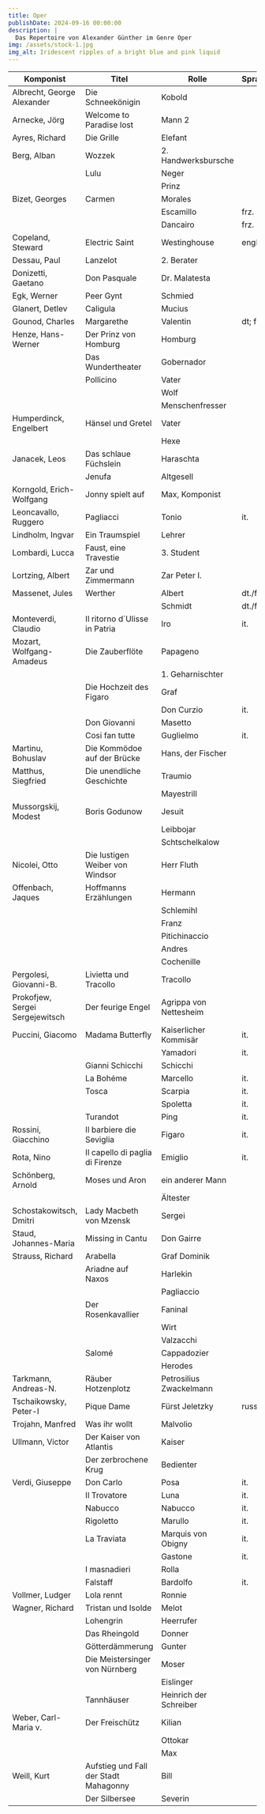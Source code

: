 ```yaml
---
title: Oper
publishDate: 2024-09-16 00:00:00
description: |
  Das Repertoire von Alexander Günther im Genre Oper
img: /assets/stock-1.jpg
img_alt: Iridescent ripples of a bright blue and pink liquid
---
```

| Komponist                       | Titel                                 | Rolle                   | Sprache |
| ------------------------------- | ------------------------------------- | ----------------------- | ------- |
| Albrecht, George Alexander      | Die Schneekönigin                     | Kobold                  |         |
| Arnecke, Jörg                   | Welcome to Paradise lost              | Mann 2                  |         |
| Ayres, Richard                  | Die Grille                            | Elefant                 |         |
| Berg, Alban                     | Wozzek                                | 2. Handwerksbursche     |         |
|                                 | Lulu                                  | Neger                   |         |
|                                 |                                       | Prinz                   |         |
| Bizet, Georges                  | Carmen                                | Morales                 |         |
|                                 |                                       | Escamillo               | frz.    |
|                                 |                                       | Dancairo                | frz.    |
| Copeland, Steward               | Electric Saint                        | Westinghouse            | engl    |
| Dessau, Paul                    | Lanzelot                              | 2. Berater              |         |
| Donizetti, Gaetano              | Don Pasquale                          | Dr. Malatesta           |         |
| Egk, Werner                     | Peer Gynt                             | Schmied                 |         |
| Glanert, Detlev                 | Caligula                              | Mucius                  |         |
| Gounod, Charles                 | Margarethe                            | Valentin                | dt; frz |
| Henze, Hans-Werner              | Der Prinz von Homburg                 | Homburg                 |         |
|                                 | Das Wundertheater                     | Gobernador              |         |
|                                 | Pollicino                             | Vater                   |         |
|                                 |                                       | Wolf                    |         |
|                                 |                                       | Menschenfresser         |         |
| Humperdinck, Engelbert          | Hänsel und Gretel                     | Vater                   |         |
|                                 |                                       | Hexe                    |         |
| Janacek, Leos                   | Das schlaue Füchslein                 | Haraschta               |         |
|                                 | Jenufa                                | Altgesell               |         |
| Korngold, Erich-Wolfgang        | Jonny spielt auf                      | Max, Komponist          |         |
| Leoncavallo, Ruggero            | Pagliacci                             | Tonio                   | it.     |
| Lindholm, Ingvar                | Ein Traumspiel                        | Lehrer                  |         |
| Lombardi, Lucca                 | Faust, eine Travestie                 | 3. Student              |         |
| Lortzing, Albert                | Zar und Zimmermann                    | Zar Peter I.            |         |
| Massenet, Jules                 | Werther                               | Albert                  | dt./frz |
|                                 |                                       | Schmidt                 | dt./frz |
| Monteverdi, Claudio             | Il ritorno d´Ulisse in Patria         | Iro                     | it.     |
| Mozart, Wolfgang-Amadeus        | Die Zauberflöte                       | Papageno                |         |
|                                 |                                       | 1. Geharnischter        |         |
|                                 | Die Hochzeit des Figaro               | Graf                    |         |
|                                 |                                       | Don Curzio              | it.     |
|                                 | Don Giovanni                          | Masetto                 |         |
|                                 | Cosi fan tutte                        | Guglielmo               | it.     |
| Martinu, Bohuslav               | Die Kommödoe auf der Brücke           | Hans, der Fischer       |         |
| Matthus, Siegfried              | Die unendliche Geschichte             | Traumio                 |         |
|                                 |                                       | Mayestrill              |         |
| Mussorgskij, Modest             | Boris Godunow                         | Jesuit                  |         |
|                                 |                                       | Leibbojar               |         |
|                                 |                                       | Schtschelkalow          |         |
| Nicolei, Otto                   | Die lustigen Weiber von Windsor       | Herr Fluth              |         |
| Offenbach, Jaques               | Hoffmanns Erzählungen                 | Hermann                 |         |
|                                 |                                       | Schlemihl               |         |
|                                 |                                       | Franz                   |         |
|                                 |                                       | Pitichinaccio           |         |
|                                 |                                       | Andres                  |         |
|                                 |                                       | Cochenille              |         |
| Pergolesi, Giovanni-B.          | Livietta und Tracollo                 | Tracollo                |         |
| Prokofjew, Sergei Sergejewitsch | Der feurige Engel                     | Agrippa von Nettesheim  |         |
| Puccini, Giacomo                | Madama Butterfly                      | Kaiserlicher Kommisär   | it.     |
|                                 |                                       | Yamadori                | it.     |
|                                 | Gianni Schicchi                       | Schicchi                |         |
|                                 | La Bohéme                             | Marcello                | it.     |
|                                 | Tosca                                 | Scarpia                 | it.     |
|                                 |                                       | Spoletta                | it.     |
|                                 | Turandot                              | Ping                    | it.     |
| Rossini, Giacchino              | Il barbiere die Seviglia              | Figaro                  | it.     |
| Rota, Nino                      | Il capello di paglia di Firenze       | Emiglio                 | it.     |
| Schönberg, Arnold               | Moses und Aron                        | ein anderer Mann        |         |
|                                 |                                       | Ältester                |         |
| Schostakowitsch, Dmitri         | Lady Macbeth von Mzensk               | Sergei                  |         |
| Staud, Johannes-Maria           | Missing in Cantu                      | Don Gairre              |         |
| Strauss, Richard                | Arabella                              | Graf Dominik            |         |
|                                 | Ariadne auf Naxos                     | Harlekin                |         |
|                                 |                                       | Pagliaccio              |         |
|                                 | Der Rosenkavallier                    | Faninal                 |         |
|                                 |                                       | Wirt                    |         |
|                                 |                                       | Valzacchi               |         |
|                                 | Salomé                                | Cappadozier             |         |
|                                 |                                       | Herodes                 |         |
| Tarkmann, Andreas-N.            | Räuber Hotzenplotz                    | Petrosilius Zwackelmann |         |
| Tschaikowsky, Peter-I           | Pique Dame                            | Fürst Jeletzky          | russ.   |
| Trojahn, Manfred                | Was ihr wollt                         | Malvolio                |         |
| Ullmann, Victor                 | Der Kaiser von Atlantis               | Kaiser                  |         |
|                                 | Der zerbrochene Krug                  | Bedienter               |         |
| Verdi, Giuseppe                 | Don Carlo                             | Posa                    | it.     |
|                                 | Il Trovatore                          | Luna                    | it.     |
|                                 | Nabucco                               | Nabucco                 | it.     |
|                                 | Rigoletto                             | Marullo                 | it.     |
|                                 | La Traviata                           | Marquis von Obigny      | it.     |
|                                 |                                       | Gastone                 | it.     |
|                                 | I masnadieri                          | Rolla                   |         |
|                                 | Falstaff                              | Bardolfo                | it.     |
| Vollmer, Ludger                 | Lola rennt                            | Ronnie                  |         |
| Wagner, Richard                 | Tristan und Isolde                    | Melot                   |         |
|                                 | Lohengrin                             | Heerrufer               |         |
|                                 | Das Rheingold                         | Donner                  |         |
|                                 | Götterdämmerung                       | Gunter                  |         |
|                                 | Die Meistersinger von Nürnberg        | Moser                   |         |
|                                 |                                       | Eislinger               |         |
|                                 | Tannhäuser                            | Heinrich der Schreiber  |         |
| Weber, Carl-Maria v.            | Der Freischütz                        | Kilian                  |         |
|                                 |                                       | Ottokar                 |         |
|                                 |                                       | Max                     |         |
| Weill, Kurt                     | Aufstieg und Fall der Stadt Mahagonny | Bill                    |         |
|                                 | Der Silbersee                         | Severin                 |         |
